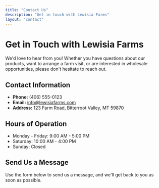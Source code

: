 ```yaml
---
title: "Contact Us"
description: "Get in touch with Lewisia Farms"
layout: "contact"
---
```


# Get in Touch with Lewisia Farms

We'd love to hear from you! Whether you have questions about our products, want to arrange a farm visit, or are interested in wholesale opportunities, please don't hesitate to reach out.

## Contact Information

- **Phone:** (406) 555-0123
- **Email:** info@lewisiafarms.com
- **Address:** 123 Farm Road, Bitterroot Valley, MT 59870

## Hours of Operation

- Monday - Friday: 9:00 AM - 5:00 PM
- Saturday: 10:00 AM - 4:00 PM
- Sunday: Closed

## Send Us a Message

Use the form below to send us a message, and we'll get back to you as soon as possible.